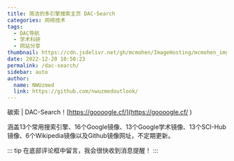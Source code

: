 ```yaml
---
title: 简洁的多引擎搜索主页 DAC-Search
categories: 网络技术
tags: 
  - DAC导航
  - 学术科研
  - 网站分享
thumbnail: https://cdn.jsdelivr.net/gh/mcmohen/ImageHosting/mcmohen_imgmcmohen_imgteacher.jpg
date: 2022-12-20 10:50:23
permalink: /dac-search/
sidebar: auto
author: 
  name: NWUzmed
  link: https://github.com/nwuzmedoutlook/
---
```


碳索 | DAC-Search！[https://goooogle.cf/](https://goooogle.cf/
)

涵盖13个常用搜索引擎、16个Google镜像、13个Google学术镜像、13个SCI-Hub镜像、6个Wikipedia镜像以及Github镜像网址，不定期更新。

::: tip
在底部评论框中留言，我会很快收到消息提醒！
:::

<!-- ![](https://s1.ax1x.com/2022/12/20/zLRMjI.png) -->

